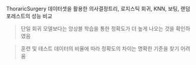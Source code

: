 ThoraricSurgery 데이터셋을 활용한 의사결정트리, 로지스틱 회귀, KNN, 보팅, 랜덤 포레스트의 성능 비교

> 단일 회귀 모델보다는 앙상블 학습을 통한 정확도가 더 높게 나오는 것을 확인하였음

> 훈련 및 테스트 데이터의 비율에 따라 정확도의 차이는 명확한 기준을 찾기 어려움
